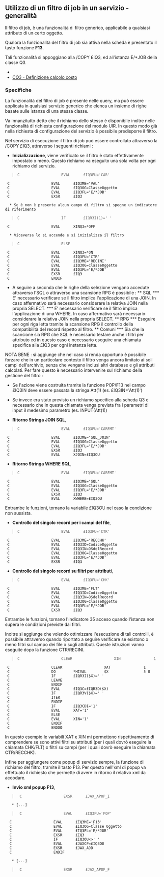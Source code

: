 ## Utilizzo di un filtro di job in un servizio - generalità

Il filtro di job, è una funzionalità di filtro generico, applicabile a qualsiasi attributo di un certo oggetto.

Qualora la funzionalità del filtro di job sia attiva nella scheda è presentato il tasto funzione **F13**.

Tali funzionalità si appoggiano alla /COPY £IQ3, ed all'istanza E/*JOB della classe Q3.
- [](Sorgenti/MB/QILEGEN/£IQ3)
- [CQ3 - Definizione calcolo costo](Sorgenti/OG//Q3)

### Specifiche

La funzionalità del filtro di job è presente nelle query, ma può essere applicata in qualsiasi servizio generico che elenca un insieme di righe basate sulle istanze di una stessa classe.

Va innanzitutto detto che il richiamo dello stesso è disponibile inoltre nelle funzionalità di richiesta configurazione del modulo UIR. In questo modo già nella richiesta di configurazione del servizio è possibile predisporre il filtro.

Nel servizio di esecuzione il filtro di job può essere controllato attraverso la /COPY £IQ3,
attraverso i seguenti richiami : 

* **Inizializzazione**, viene verificato se il filtro è stato effettivamente impostato o meno. Questo richiamo va eseguito una sola volta per ogni richiamo del servizio.
>     C                   EVAL      £IQ3FU='CAR'
     C                   EVAL      £IQ3ME='VAL'
     C                   EVAL      £IQ3OG=ClasseOggetto
     C                   EVAL      £IQ3FL='E/*JOB'
     C                   EXSR      £IQ3

      * Se è non è presente alcun campo di filtro si spegne un indicatore di riferimento
>     C                   IF        £IQR3I(1)=' '
     C                   EVAL      XINQ3=*OFF

      * Viceversa lo si accende e si inizializza il filtro
>     C                   ELSE
     C                   EVAL      XINQ3=*ON
     C                   EVAL      £IQ3FU='CTR'
     C                   EVAL      £IQ3ME='RECINI'
     C                   EVAL      £IQ3OG=ClasseOggetto
     C                   EVAL      £IQ3FL='E/*JOB'
     C                   EXSR      £IQ3
     C                   ENDIF


* A seguire a seconda che le righe della selezione vengano accedute attraverso l'SQL o attraverso una scansione RPG è possibile : 
** SQL
*** E' necessario verificare se il filtro implica l'applicazione di una JOIN. In caso affermativo sarà necessario considerare la relativa JOIN nella propria SELECT.
*** E' necessario verificare se il filtro implica l'applicazione di una WHERE. In caso affermativo sarà necessario considerare la relativa JOIN nella propria SELECT.
** RPG
*** Eseguire per ogni riga letta tramite la scansione RPG il controllo della compatibilità del record rispetto al filtro.
** Comuni
*** Sia che la scansione sia RPG che SQL è necessario testare anche i filtri per attributo ed in questo caso è necessario eseguire una chiamata specifica alla £IQ3 per ogni instanza letta.

NOTA BENE :  si aggiunge che nel caso si renda opportuno è possibile forzare che in un particolare contesto il filtro venga ancora limitato ai soli campi dell'archivio, senza che vengano inclusi altri database e gli attributi calcolati. Per fare questo è necessario intervenire sul richiamo della gestione del filtro : 
* Se l'azione viene costruita tramite la funzione POP/F13 nel campo £IQ3IN deve essere passata la stringa Att(1) (es. £IQ3IN='Att(1)')
* Se invece era stato previsto un richiamo specifico alla scheda Q3 è necessario che in questa chiamata venga prevista fra i parametri di input il medesimo parametro (es. INPUT(Att(1))

* **Ritorno Stringa JOIN SQL**,
>     C                   EVAL      £IQ3FU='CARFMT'
     C                   EVAL      £IQ3ME='SQL_JOIN'
     C                   EVAL      £IQ3OG=ClasseOggetto
     C                   EVAL      £IQ3FL='E/*JOB'
     C                   EXSR      £IQ3
     C                   EVAL      XJOIN=£IQ3OU


* **Ritorno Stringa WHERE SQL**,
>     C                   EVAL      £IQ3FU='CARFMT'
     C                   EVAL      £IQ3ME='SQL'
     C                   EVAL      £IQ3OG=ClasseOggetto
     C                   EVAL      £IQ3FL='E/*JOB'
     C                   EXSR      £IQ3
     C                   EVAL      XWHERE=£IQ3OU


Entrambe le funzioni, tornano la variabile £IQ3OU nel caso la condizione non sussista.

* **Controllo del singolo record per i campi del file**,
>     C                   EVAL      £IQ3FU='CTR'
     C                   EVAL      £IQ3ME='RECCHK'
     C                   EVAL      £IQ3ID=CodiceOggetto
     C                   EVAL      £IQ3IN=DSdelRecord
     C                   EVAL      £IQ3OG=ClasseOggetto
     C                   EVAL      £IQ3FL='E/*JOB'
     C                   EXSR      £IQ3


* **Controllo del singolo record su filtri per attributi**,
>     C                   EVAL      £IQ3FU='CHK'
     C                   EVAL      £IQ3ME='FLT'
     C                   EVAL      £IQ3ID=CodiceOggetto
     C                   EVAL      £IQ3IN=DSdelRecord
     C                   EVAL      £IQ3OG=ClasseOggetto
     C                   EVAL      £IQ3FL='E/*JOB'
     C                   EXSR      £IQ3


Entrambe le funzioni, tornano l'indicatore 35 acceso quando l'istanza non supera le condizioni previste dai filtri.

Inoltre si aggiunge che volendo ottimizzare l'esecuzione di tali controlli, è possibile attraverso quando riportato a seguire verificare se esistono o meno filtri sul campo dei file o sugli attributi. Queste istruzioni vanno eseguite dopo la funzione CTR/RECINI.
>     C                   CLEAR                   XIN               1
     C                   CLEAR                   XAT               1
     C                   DO        *HIVAL        $X                5 0
     C                   IF        £IQR3I($X)=' '
     C                   LEAVE
     C                   ENDIF
     C                   EVAL      £IQ3C=£IQR3D($X)
     C                   IF        £IQR3V($X)=' '
     C                   ITER
     C                   ENDIF
     C                   IF        £IQ3CDI='1'
     C                   EVAL      XAT='1'
     C                   ELSE
     C                   EVAL      XIN='1'
     C                   ENDIF
     C                   ENDDO

In questo esempio le variabili XAT e XIN mi permettono rispettivamente di comprendere se sono attivi filtri su attributi (per i quali dovrò eseguire la chiamata CHK/FLT) o filtri su campi (per i quali dovrò eseguire la chiamata CTR/RECCHK).

Infine per aggiungere come popup di servizio sempre, la funzione di richiamo del filtro, tramite il tasto F13. Per questo nell'xml di popup va effettuato il richiesto che permette di avere in ritorno il relativo xml da accodare.

* **Invio xml popup F13**,
>      C                   EXSR      £JAX_APOP_I

       * [...]
>      C                   EVAL      £IQ3FU='POP'
      C                   EVAL      £IQ3ME='F13'
      C                   EVAL      £IQ3OG=Classe Oggetto
      C                   EVAL      £IQ3FL='E/*JOB'
      C                   EXSR      £IQ3
      C                   IF        £IQ3OU<>' '
      C                   EVAL      £JAXCP=£IQ3OU
      C                   EXSR      £JAX_ADD
      C                   ENDIF

       * [...]
>      C                   EXSR      £JAX_APOP_F

